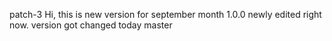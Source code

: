  patch-3
Hi, this is new version for september month 1.0.0
newly edited right now.
version got changed today
 master
